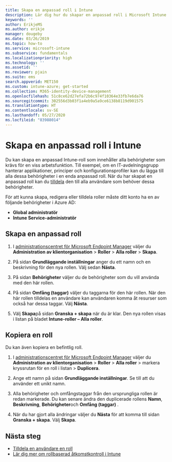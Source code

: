 ```yaml
---
title: Skapa en anpassad roll i Intune
description: Lär dig hur du skapar en anpassad roll i Microsoft Intune.
keywords: ''
author: ErikjeMS
ms.author: erikje
manager: dougeby
ms.date: 03/26/2019
ms.topic: how-to
ms.service: microsoft-intune
ms.subservice: fundamentals
ms.localizationpriority: high
ms.technology: ''
ms.assetid: ''
ms.reviewer: pjain
ms.suite: ems
search.appverid: MET150
ms.custom: intune-azure; get-started
ms.collection: M365-identity-device-management
ms.openlocfilehash: 51c8ce62d27efa72b6c974f10364e33fb7e6da76
ms.sourcegitcommit: 302556d3b03f1a4eb9a5a9ce6138b8119d901575
ms.translationtype: HT
ms.contentlocale: sv-SE
ms.lasthandoff: 05/27/2020
ms.locfileid: "83988014"
---
```

# <a name="create-a-custom-role-in-intune"></a>Skapa en anpassad roll i Intune

Du kan skapa en anpassad Intune-roll som innehåller alla behörigheter som krävs för en viss arbetsfunktion. Till exempel, om en IT-avdelningsgrupp hanterar applikationer, principer och konfigurationsprofiler kan du lägga till alla dessa behörigheter i en enda anpassad roll. När du har skapat en anpassad roll kan du [tilldela](assign-role.md) den till alla användare som behöver dessa behörigheter.

För att kunna skapa, redigera eller tilldela roller måste ditt konto ha en av följande behörigheter i Azure AD:
- **Global administratör**
- **Intune Service-administratör**

## <a name="to-create-a-custom-role"></a>Skapa en anpassad roll

1. I [administrationscentret för Microsoft Endpoint Manager](https://go.microsoft.com/fwlink/?linkid=2109431) väljer du **Administration av klientorganisation** > **Roller** > **Alla roller** > **Skapa**.

2. På sidan **Grundläggande inställningar** anger du ett namn och en beskrivning för den nya rollen. Välj sedan **Nästa**.

3. På sidan **Behörigheter** väljer du de behörigheter som du vill använda med den här rollen.

4. På sidan **Omfång (taggar)** väljer du taggarna för den här rollen. När den här rollen tilldelas en användare kan användaren komma åt resurser som också har dessa taggar. Välj **Nästa**.

5. Välj **Skapa**på sidan **Granska + skapa** när du är klar. Den nya rollen visas i listan på bladet **Intune-roller – Alla roller**.

## <a name="copy-a-role"></a>Kopiera en roll

Du kan även kopiera en befintlig roll.

1. I [administrationscentret för Microsoft Endpoint Manager](https://go.microsoft.com/fwlink/?linkid=2109431) väljer du **Administration av klientorganisation** > **Roller** > **Alla roller** > markera kryssrutan för en roll i listan > **Duplicera**.

2. Ange ett namn på sidan **Grundläggande inställningar**. Se till att du använder ett unikt namn.

3. Alla behörigheter och omfångstaggar från den ursprungliga rollen är redan markerade. Du kan senare ändra den duplicerade rollens **Namn**, **Beskrivning**, **Behörigheter**och **Omfång (taggar)** .

4. När du har gjort alla ändringar väljer du **Nästa** för att komma till sidan **Granska + skapa**. Välj **Skapa**. 

## <a name="next-steps"></a>Nästa steg
- [Tilldela en användare en roll](assign-role.md)
- [Lär dig mer om rollbaserad åtkomstkontroll i Intune](role-based-access-control.md)


